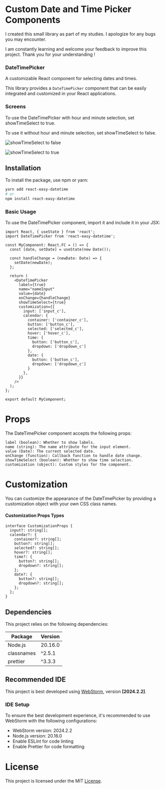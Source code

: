 # Custom Date and Time Picker Components

I created this small library as part of my studies. I apologize for any bugs you may encounter. 

I am constantly learning and welcome your feedback to improve this project. Thank you for your understanding !

### DateTimePicker

A customizable React component for selecting dates and times.

This library provides a `DateTimePicker` component that can be easily integrated and customized in your React applications.

### Screens 

To use the DateTimePicker with hour and minute selection, set showTimeSelect to true.

To use it without hour and minute selection, set showTimeSelect to false.

![showTimeSelect to false](https://i.postimg.cc/Y07CvCBy/base1.png)

![showTimeSelect to true](https://i.postimg.cc/5ymNLWx9/base2.png)

## Installation

To install the package, use npm or yarn:

```bash
yarn add react-easy-datetime
# or
npm install react-easy-datetime
```

### Basic Usage

To use the DateTimePicker component, import it and include it in your JSX:
```tsx
import React, { useState } from 'react';
import DateTimePicker from 'react-easy-datetime';

const MyComponent: React.FC = () => {
  const [date, setDate] = useState(new Date());

  const handleChange = (newDate: Date) => {
    setDate(newDate);
  };

  return (
    <DateTimePicker
      label={true}
      name="nameInput"
      value={date}
      onChange={handleChange}
      showTimeSelect={true}
      customization={{
        input: ['input_c'],
        calendar: {
          container: ['container_c'],
          button: ['button_c'],
          selected: ['selected_c'],
          hover: ['hover_c'],
          time: {
            button: ['button_c'],
            dropdown: ['dropdown_c']
          },
          date: {
            button: ['button_c'],
            dropdown: ['dropdown_c']
          }
        },
      }}
    />
  );
};

export default MyComponent;
```

# Props

The DateTimePicker component accepts the following props:

    label (boolean): Whether to show labels.
    name (string): The name attribute for the input element.
    value (Date): The current selected date.
    onChange (function): Callback function to handle date change.
    showTimeSelect (boolean): Whether to show time selection.
    customization (object): Custom styles for the component.

# Customization

You can customize the appearance of the DateTimePicker by providing a customization object with your own CSS class names.

#### Customization Props Types

```tsx
interface CustomizationProps {
  input?: string[];
  calendar?: {
    container?: string[];
    button?: string[];
    selected?: string[];
    hover?: string[];
    time?: {
      button?: string[];
      dropdown?: string[];
    };
    date?: {
      button?: string[];
      dropdown?: string[];
    };
  };
}
```

## Dependencies

This project relies on the following dependencies:

| Package    | Version   |
|------------|-----------|
| Node.js    | 20.16.0   |
| classnames | ^2.5.1    |
| prettier   | ^3.3.3    |

## Recommended IDE

This project is best developed using [WebStorm](https://www.jetbrains.com/webstorm/), version **[2024.2.2]**.

### IDE Setup

To ensure the best development experience, it's recommended to use WebStorm with the following configurations:

- WebStorm version: 2024.2.2
- Node.js version: 20.16.0
- Enable ESLint for code linting
- Enable Prettier for code formatting

# License

This project is licensed under the MIT [License](LICENSE).
